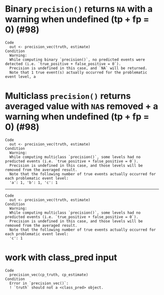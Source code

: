 # Binary `precision()` returns `NA` with a warning when undefined (tp + fp = 0) (#98)

    Code
      out <- precision_vec(truth, estimate)
    Condition
      Warning:
      While computing binary `precision()`, no predicted events were detected (i.e. `true_positive + false_positive = 0`).
      Precision is undefined in this case, and `NA` will be returned.
      Note that 1 true event(s) actually occurred for the problematic event level, a

# Multiclass `precision()` returns averaged value with `NA`s removed + a warning when undefined (tp + fp = 0) (#98)

    Code
      out <- precision_vec(truth, estimate)
    Condition
      Warning:
      While computing multiclass `precision()`, some levels had no predicted events (i.e. `true_positive + false_positive = 0`).
      Precision is undefined in this case, and those levels will be removed from the averaged result.
      Note that the following number of true events actually occurred for each problematic event level:
      'a': 1, 'b': 1, 'c': 1

---

    Code
      out <- precision_vec(truth, estimate)
    Condition
      Warning:
      While computing multiclass `precision()`, some levels had no predicted events (i.e. `true_positive + false_positive = 0`).
      Precision is undefined in this case, and those levels will be removed from the averaged result.
      Note that the following number of true events actually occurred for each problematic event level:
      'c': 1

# work with class_pred input

    Code
      precision_vec(cp_truth, cp_estimate)
    Condition
      Error in `precision_vec()`:
      ! `truth` should not a <class_pred> object.

